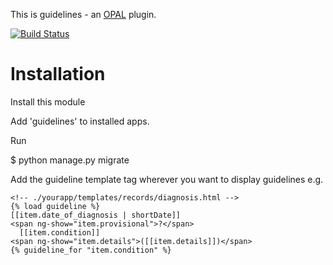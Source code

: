 This is guidelines - an [OPAL](https://github.com/openhealthcare/opal) plugin.

[![Build
Status](https://travis-ci.org/openhealthcare/opal-guidelines.png?branch=v0.4.0)](https://travis-ci.org/openhealthcare/opal-guidelines)

# Installation

Install this module

Add 'guidelines' to installed apps.

Run

   $ python manage.py migrate

Add the guideline template tag wherever you want to display guidelines e.g.

    <!-- ./yourapp/templates/records/diagnosis.html -->
    {% load guideline %}
    [[item.date_of_diagnosis | shortDate]]
    <span ng-show="item.provisional">?</span>
      [[item.condition]]
    <span ng-show="item.details">([[item.details]])</span>
    {% guideline_for "item.condition" %}
